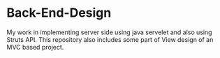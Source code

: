 # Back-End-Design
My work in implementing server side using java servelet and also using Struts API. This repository also includes some part of View design of an MVC based project.
